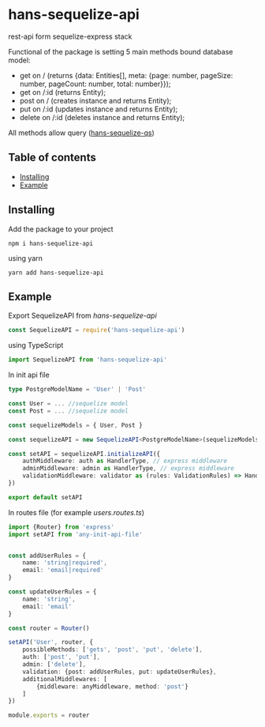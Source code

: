 # hans-sequelize-api
rest-api form sequelize-express stack

Functional of the package is setting 5 main methods bound database model:
- get on / (returns {data: Entities[], meta: {page: number, pageSize: number, pageCount: number, total: number}});
- get on /:id (returns Entity);
- post on / (creates instance and returns Entity);
- put on /:id (updates instance and returns Entity);
- delete on /:id (deletes instance and returns Entity);

All methods allow query ([hans-sequelize-qs](https://www.npmjs.com/package/hans-sequelize-qs))

## Table of contents
* [Installing](#installing)
* [Example](#example)

<a name="installing"><h2>Installing</h2></a>
Add the package to your project
```
npm i hans-sequelize-api
```
using yarn
```
yarn add hans-sequelize-api
```


<a name="example"><h2>Example</h2></a>

Export SequelizeAPI from *hans-sequelize-api*

```javascript
const SequelizeAPI = require('hans-sequelize-api')
```
using TypeScript
```typescript
import SequelizeAPI from 'hans-sequelize-api'
```

In init api file
```typescript
type PostgreModelName = 'User' | 'Post'

const User = ... //sequelize model
const Post = ... //sequelize model

const sequelizeModels = { User, Post } 

const sequelizeAPI = new SequelizeAPI<PostgreModelName>(sequelizeModels)

const setAPI = sequelizeAPI.initializeAPI({
    authMiddleware: auth as HandlerType, // express middleware
    adminMiddleware: admin as HandlerType, // express middleware
    validationMiddleware: validator as (rules: ValidationRules) => HandlerType // function that's returns express middleware
})

export default setAPI
```

In routes file (for example *users.routes.ts*)

```typescript
import {Router} from 'express'
import setAPI from 'any-init-api-file'


const addUserRules = {
    name: 'string|required',
    email: 'email|required'
}

const updateUserRules = {
    name: 'string',
    email: 'email'
}

const router = Router()

setAPI('User', router, {
    possibleMethods: ['gets', 'post', 'put', 'delete'],
    auth: ['post', 'put'],
    admin: ['delete'],
    validation: {post: addUserRules, put: updateUserRules},
    additionalMiddlewares: [
        {middleware: anyMiddleware, method: 'post'}
    ]
})

module.exports = router
```


